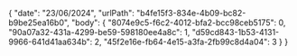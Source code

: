 { 
  "date": "23/06/2024",
  "urlPath": "b4fe15f3-834e-4b09-bc82-b9be25ea16b0",
  "body": {
  "8074e9c5-f6c2-4012-bfa2-bcc98ceb5175": 0,
  "90a07a32-431a-4299-be59-598180ee4a8c": 1,
  "d59cd843-1b53-4131-9966-641d41aa634b": 2,
  "45f2e16e-fb64-4e15-a3fa-2fb99c8d4a04": 3
}
}
